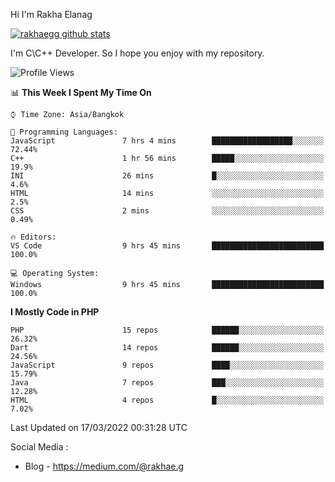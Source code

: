 Hi I'm Rakha Elanag


[![rakhaegg github stats](https://github-readme-stats.vercel.app/api?username=rakhaegg)](https://github.com/rakhaegg/rakhaegg)

I'm C\C++ Developer. So I hope you enjoy with my repository. 



<!--START_SECTION:waka-->
![Profile Views](http://img.shields.io/badge/Profile%20Views-0-blue)

📊 **This Week I Spent My Time On** 

```text
⌚︎ Time Zone: Asia/Bangkok

💬 Programming Languages: 
JavaScript               7 hrs 4 mins        ██████████████████░░░░░░░   72.44% 
C++                      1 hr 56 mins        █████░░░░░░░░░░░░░░░░░░░░   19.9% 
INI                      26 mins             █░░░░░░░░░░░░░░░░░░░░░░░░   4.6% 
HTML                     14 mins             ░░░░░░░░░░░░░░░░░░░░░░░░░   2.5% 
CSS                      2 mins              ░░░░░░░░░░░░░░░░░░░░░░░░░   0.49%

🔥 Editors: 
VS Code                  9 hrs 45 mins       █████████████████████████   100.0%

💻 Operating System: 
Windows                  9 hrs 45 mins       █████████████████████████   100.0%

```

**I Mostly Code in PHP** 

```text
PHP                      15 repos            ██████░░░░░░░░░░░░░░░░░░░   26.32% 
Dart                     14 repos            ██████░░░░░░░░░░░░░░░░░░░   24.56% 
JavaScript               9 repos             ████░░░░░░░░░░░░░░░░░░░░░   15.79% 
Java                     7 repos             ███░░░░░░░░░░░░░░░░░░░░░░   12.28% 
HTML                     4 repos             █░░░░░░░░░░░░░░░░░░░░░░░░   7.02%

```



 Last Updated on 17/03/2022 00:31:28 UTC
<!--END_SECTION:waka-->

Social Media : 
- Blog - https://medium.com/@rakhae.g
